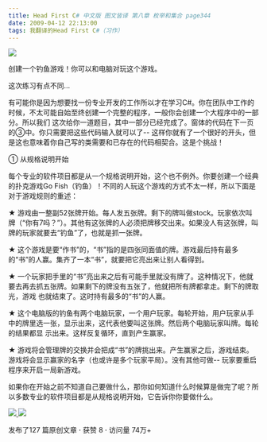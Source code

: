 ```yaml
---
title: Head First C# 中文版 图文皆译 第八章 枚举和集合 page344
date: 2009-04-12 22:13:00
tags: 我翻译的Head First C#（习作）
---
```

![](https://p-blog.csdn.net/images/p_blog_csdn_net/cuipengfei1/EntryImages/20090412/2009-04-12_21-30-50.jpg)

创建一个钓鱼游戏！你可以和电脑对玩这个游戏。

这次练习有点不同...

有可能你是因为想要找一份专业开发的工作所以才在学习C#。你在团队中工作的时候，不太可能自始至终创建一个完整的程序，一般你会创建一个大程序中的一部分。所以我们
这次给你一道题目，其中一部分已经完成了。窗体的代码在下一页的③中。你只需要把这些代码输入就可以了--
这样你就有了一个很好的开头，但是这也意味着你自己写的类需要和已存在的代码相契合。这是个挑战！

①  从规格说明开始

每个专业的软件项目都是从一个规格说明开始，这个也不例外。你要创建一个经典的扑克游戏Go
Fish（钓鱼）！不同的人玩这个游戏的方式不太一样，所以下面是对于游戏规则的重述：

★  游戏由一整副52张牌开始。每人发五张牌。剩下的牌叫做stock。玩家依次叫牌（“你有7吗？”）。其他有这张牌的人必须把牌移交出来。如果没人有这张牌，叫
牌的玩家就要去“钓鱼”了，也就是抓一张牌。

★  这个游戏是要“作书”的，“书”指的是四张同面值的牌。游戏最后持有最多的“书”的人赢。集齐了一本“书”，就要把它亮出来让别人看得到。

★  一个玩家把手里的“书”亮出来之后有可能手里就没有牌了。这种情况下，他就要去再去抓五张牌。如果剩下的牌没有五张了，他就把所有牌都拿走。剩下的牌取光，游戏
也就结束了。这时持有最多的“书”的人赢。

★  这个电脑版的钓鱼有两个电脑玩家，一个用户玩家。每轮开始，用户玩家从手中的牌里选一张，显示出来，这代表他要叫这张牌。然后两个电脑玩家叫牌。每轮的结果都显
示出来。这样反复循环，直到产生赢家。

★  游戏将会管理牌的交换并会把成“书”的牌挑出来。产生赢家之后，游戏结束。游戏将会显示赢家的名字（也或许是多个玩家平局）。没有其他可做--
玩家要重启程序来开启一局新游戏。

如果你在开始之前不知道自己要做什么，那你如何知道什么时候算是做完了呢？所以多数专业的软件项目都是从规格说明开始，它告诉你你要做什么。



[ ![](https://profile.csdnimg.cn/5/2/5/3_cuipengfei1)
![](https://g.csdnimg.cn/static/user-reg-year/1x/11.png)
](https://blog.csdn.net/cuipengfei1)



发布了127 篇原创文章  ·  获赞 8  ·  访问量 74万+

